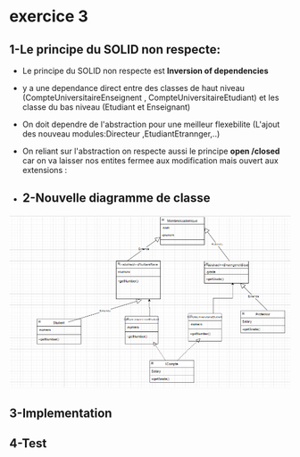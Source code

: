 # **exercice 3**
## 1-Le principe du SOLID non respecte:
- Le principe du SOLID non respecte est **Inversion of dependencies**
- y a une dependance direct entre des classes de haut niveau (CompteUniversitaireEnseignent , CompteUniversitaireEtudiant) et les classe du bas niveau (Etudiant et Enseignant)
- On doit dependre de l'abstraction pour une meilleur flexebilite (L'ajout des nouveau modules:Directeur ,EtudiantEtrannger,..)
- On reliant sur l'abstraction on respecte aussi le principe **open /closed** car on va laisser nos entites fermee aux modification mais ouvert aux extensions
:

- ## 2-Nouvelle diagramme de classe
![img_2.png](img_2.png)
## 3-Implementation

## 4-Test

